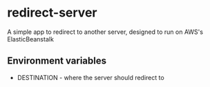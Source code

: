 # redirect-server
A simple app to redirect to another server, designed to run on AWS's ElasticBeanstalk

## Environment variables

- DESTINATION - where the server should redirect to
